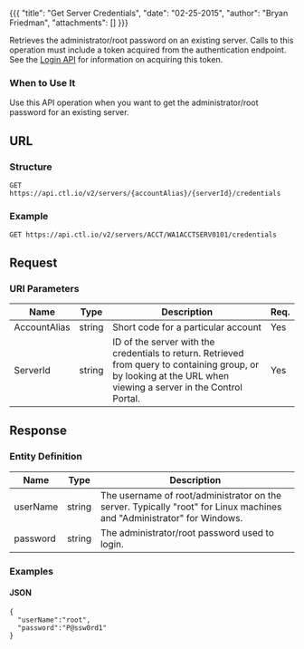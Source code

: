 {{{
  "title": "Get Server Credentials",
  "date": "02-25-2015",
  "author": "Bryan Friedman",
  "attachments": []
}}}

Retrieves the administrator/root password on an existing server. Calls to this operation must include a token acquired from the authentication endpoint. See the [Login API](../Authentication/login.md) for information on acquiring this token.

### When to Use It

Use this API operation when you want to get the administrator/root password for an existing server.

## URL

### Structure

    GET https://api.ctl.io/v2/servers/{accountAlias}/{serverId}/credentials

### Example

    GET https://api.ctl.io/v2/servers/ACCT/WA1ACCTSERV0101/credentials

## Request

### URI Parameters

<table>
  <thead>
    <tr>
      <th>Name</th>
      <th>Type</th>
      <th>Description</th>
      <th>Req.</th>
    </tr>
  </thead>
  <tbody>
    <tr>
      <td>AccountAlias</td>
      <td>string</td>
      <td>Short code for a particular account</td>
      <td>Yes</td>
    </tr>
    <tr>
      <td>ServerId</td>
      <td>string</td>
      <td>ID of the server with the credentials to return. Retrieved from query to containing group, or by looking at the URL when viewing a server in the Control Portal.</td>
      <td>Yes</td>
    </tr>
  </tbody>
</table>

## Response

### Entity Definition

<table>
  <thead>
    <tr>
      <th>Name</th>
      <th>Type</th>
      <th>Description</th>
    </tr>
  </thead>
  <tbody>
    <tr>
      <td>userName</td>
      <td>string</td>
      <td>The username of root/administrator on the server. Typically "root" for Linux machines and "Administrator" for Windows.</td>
    </tr>
    <tr>
      <td>password</td>
      <td>string</td>
      <td>The administrator/root password used to login.</td>
    </tr>
  </tbody>
</table>

### Examples

#### JSON

    {
      "userName":"root",
      "password":"P@ssw0rd1"
    }
